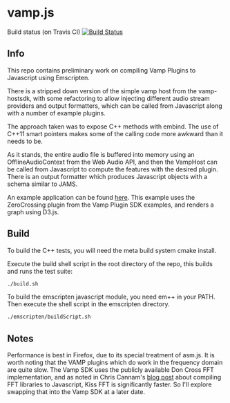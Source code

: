 # vamp.js

Build status (on Travis CI) [![Build Status](https://travis-ci.org/LucasThompson/vamp-js.svg?branch=master)](https://travis-ci.org/LucasThompson/vamp-js/)

## Info

This repo contains preliminary work on compiling Vamp Plugins to Javascript using Emscripten. 

There is a stripped down version of the simple vamp host from the vamp-hostsdk, with some refactoring to allow injecting different audio stream providers and output formatters, which can be called from Javascript along with a number of example plugins.

The approach taken was to expose C++ methods with embind. The use of C++11 smart pointers makes some of the calling code more awkward than it needs to be.

As it stands, the entire audio file is buffered into memory using an OfflineAudioContext from the Web Audio API, and then the VampHost can be called from Javascript to compute the features with the desired plugin. There is an output formatter which produces Javascript objects with a schema similar to JAMS. 

An example application can be found [here](http://lucasthompson.github.io/vamp-js/examples/web-audio/). This example uses the ZeroCrossing plugin from the Vamp Plugin SDK examples, and renders a graph using D3.js.

## Build

To build the C++ tests, you will need the meta build system cmake install. 

Execute the build shell script in the root directory of the repo, this builds and runs the test suite:

```bash
./build.sh
```

To build the emscripten javascript module, you need em++ in your PATH. Then execute the shell script in the emscripten directory.

```bash
./emscripten/buildScript.sh
```

## Notes

Performance is best in Firefox, due to its special treatment of asm.js. It is worth noting that the VAMP plugins which do work in the frequency domain are quite slow. The Vamp SDK uses the publicly available Don Cross FFT implementation, and as noted in Chris Cannam's [blog post](https://thebreakfastpost.com/2015/10/18/ffts-in-javascript/) about compiling FFT libraries to Javascript, Kiss FFT is significantly faster. So I'll explore swapping that into the Vamp SDK at a later date.
